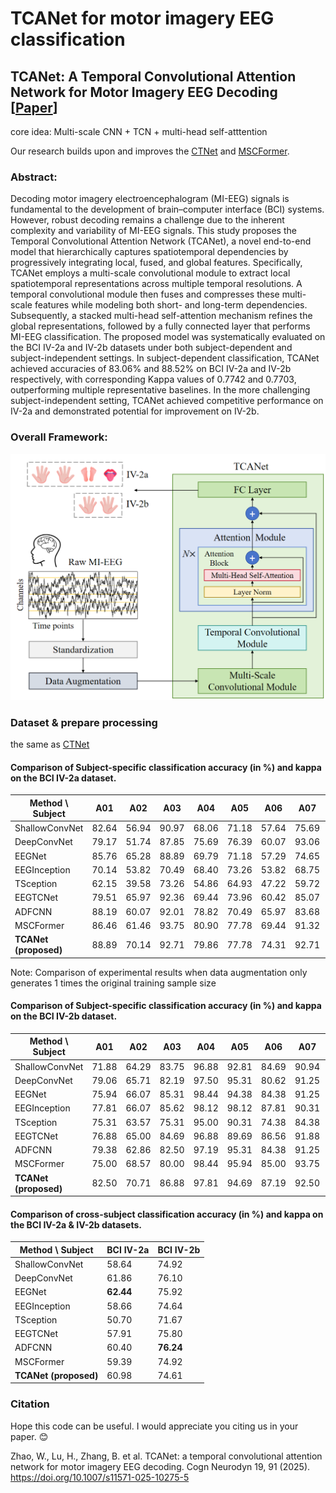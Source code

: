 # TCANet for motor imagery EEG classification
## TCANet: A Temporal Convolutional Attention Network for Motor Imagery EEG Decoding [[Paper](https://link.springer.com/article/10.1007/s11571-025-10275-5)]

core idea: Multi-scale CNN + TCN + multi-head self-atttention

Our research builds upon and improves the [CTNet](https://github.com/snailpt/CTNet) and [MSCFormer](https://github.com/snailpt/MSCFormer).

### Abstract:
Decoding motor imagery electroencephalogram (MI-EEG) signals is fundamental to the development of brain–computer interface (BCI) systems. However, robust decoding remains a challenge due to the inherent complexity and variability of MI-EEG signals. This study proposes the Temporal Convolutional Attention Network (TCANet), a novel end-to-end model that hierarchically captures spatiotemporal dependencies by progressively integrating local, fused, and global features. Specifically, TCANet employs a multi-scale convolutional module to extract local spatiotemporal representations across multiple temporal resolutions. A temporal convolutional module then fuses and compresses these multi-scale features while modeling both short- and long-term dependencies. Subsequently, a stacked multi-head self-attention mechanism refines the global representations, followed by a fully connected layer that performs MI-EEG classification. The proposed model was systematically evaluated on the BCI IV-2a and IV-2b datasets under both subject-dependent and subject-independent settings. In subject-dependent classification, TCANet achieved accuracies of 83.06% and 88.52% on BCI IV-2a and IV-2b respectively, with corresponding Kappa values of 0.7742 and 0.7703, outperforming multiple representative baselines. In the more challenging subject-independent setting, TCANet achieved competitive performance on IV-2a and demonstrated potential for improvement on IV-2b. 

### Overall Framework:
![architecture of TCANet](https://raw.githubusercontent.com/snailpt/TCANet/refs/heads/main/TCANet_architecture.png)


### Dataset & prepare processing
the same as [CTNet](https://github.com/snailpt/CTNet)



#### Comparison of Subject-specific classification accuracy (in %) and kappa on the BCI IV-2a dataset.
| Method \ Subject      | A01   | A02   | A03   | A04   | A05   | A06   | A07   | A08   | A09   | Average |
|-----------------------|-------|-------|-------|-------|-------|-------|-------|-------|-------|---------|
| ShallowConvNet   | 82.64 | 56.94 | 90.97 | 68.06 | 71.18 | 57.64 | 75.69 | 82.29 | 75.69 | 73.46   |
| DeepConvNet      | 79.17 | 51.74 | 87.85 | 75.69 | 76.39 | 60.07 | 93.06 | 79.51 | 84.38 | 76.43   |
| EEGNet          | 85.76 | 65.28 | 88.89 | 69.79 | 71.18 | 57.29 | 74.65 | 80.90 | 84.72 | 75.38   |
| EEGInception     | 70.14 | 53.82 | 70.49 | 68.40 | 73.26 | 53.82 | 68.75 | 72.22 | 68.75 | 66.63   |
| TSception       | 62.15 | 39.58 | 73.26 | 54.86 | 64.93 | 47.22 | 59.72 | 63.19 | 63.54 | 58.72   |
| EEGTCNet       | 79.51 | 65.97 | 92.36 | 69.44 | 73.96 | 60.42 | 85.07 | 81.94 | 76.04 | 76.08   |
| ADFCNN          | 88.19 | 60.07 | 92.01 | 78.82 | 70.49 | 65.97 | 83.68 | 84.03 | 81.60 | 78.32   | 
| MSCFormer       | 86.46 | 61.46 | 93.75 | 80.90 | 77.78 | 69.44 | 91.32 | 83.68 | 78.47 | 80.36   |
| **TCANet (proposed)** | 88.89 | 70.14 | 92.71 | 79.86 | 77.78 | 74.31 | 92.71 | 85.76 | 85.42 | **83.06** | 

Note: Comparison of experimental results when data augmentation only generates 1 times the original training sample size



#### Comparison of Subject-specific classification accuracy (in %) and kappa on the BCI IV-2b dataset.
| Method \ Subject      | A01   | A02   | A03   | A04   | A05   | A06   | A07   | A08   | A09   | Average | 
|-----------------------|-------|-------|-------|-------|-------|-------|-------|-------|-------|---------|
| ShallowConvNet        | 71.88 | 64.29 | 83.75 | 96.88 | 92.81 | 84.69 | 90.94 | 90.94 | 85.62 | 84.64   |
| DeepConvNet       | 79.06 | 65.71 | 82.19 | 97.50 | 95.31 | 80.62 | 91.25 | 92.19 | 89.06 | 85.88   |
| EEGNet            | 75.94 | 66.07 | 85.31 | 98.44 | 94.38 | 84.38 | 91.25 | 94.69 | 87.50 | 86.44   |
| EEGInception      | 77.81 | 66.07 | 85.62 | 98.12 | 98.12 | 87.81 | 90.31 | 95.31 | 90.00 | 87.69   |
| TSception        | 75.31 | 63.57 | 75.31 | 95.00 | 90.31 | 74.38 | 84.38 | 90.00 | 80.62 | 80.99   |
| EEGTCNet         | 76.88 | 65.00 | 84.69 | 96.88 | 89.69 | 86.56 | 91.88 | 94.69 | 85.94 | 85.80   |
| ADFCNN          | 79.38 | 62.86 | 82.50 | 97.19 | 95.31 | 84.38 | 91.25 | 92.50 | 87.50 | 85.87   |
| MSCFormer        | 75.00 | 68.57 | 80.00 | 98.44 | 95.94 | 85.00 | 93.75 | 94.38 | 88.44 | 86.61   |
| **TCANet (proposed)** | 82.50 | 70.71 | 86.88 | 97.81 | 94.69 | 87.19 | 92.50 | 95.94 | 88.44 | **88.52** | 


#### Comparison of cross-subject classification accuracy (in %) and kappa on the BCI IV-2a & IV-2b datasets.
| Method \ Subject       | BCI IV-2a | BCI IV-2b |
|------------------------|-----------|-----------|
| ShallowConvNet     | 58.64     | 74.92     |
| DeepConvNet        | 61.86     | 76.10     |
| EEGNet           | **62.44** | 75.92     |
| EEGInception        | 58.66     | 74.64     |
| TSception       | 50.70     | 71.67     |
| EEGTCNet           | 57.91     | 75.80     |
| ADFCNN             | 60.40     | **76.24** |
| MSCFormer        | 59.39     | 74.92     |
| **TCANet (proposed)**  | 60.98     | 74.61     |



### Citation
Hope this code can be useful. I would appreciate you citing us in your paper. 😊

Zhao, W., Lu, H., Zhang, B. et al. TCANet: a temporal convolutional attention network for motor imagery EEG decoding. Cogn Neurodyn 19, 91 (2025). https://doi.org/10.1007/s11571-025-10275-5


